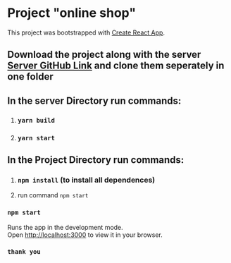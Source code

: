 # Project "online shop"

This project was bootstrapped with [Create React App](https://github.com/facebook/create-react-app).

## Download the project along with the server [Server GitHub Link](https://github.com/scandiweb/junior-react-endpoint) and clone them seperately in one folder

## In the server Directory run commands:
1. ### `yarn build`
2. ### `yarn start`
  
## In the Project Directory run commands: 
1. ### `npm install` (to install all dependences) 
2. run command `npm start`

### `npm start`

Runs the app in the development mode.\
Open [http://localhost:3000](http://localhost:3000) to view it in your browser.

### `thank you` 
